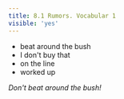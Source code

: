 ```yaml
---
title: 8.1 Rumors. Vocabular 1
visible: 'yes'
---
```


- beat around the bush
- I don't buy that
- on the line
- worked up

_Don't beat around the bush!_ 
